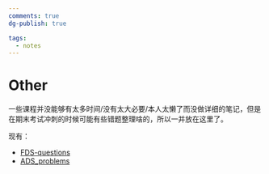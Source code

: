 ```yaml
---
comments: true
dg-publish: true

tags:
  - notes
---
```


# Other

一些课程并没能够有太多时间/没有太大必要/本人太懒了而没做详细的笔记，但是在期末考试冲刺的时候可能有些错题整理啥的，所以一并放在这里了。

现有：

- [FDS-questions](FDS-questions.md)
- [ADS_problems](ADS_problems.md)

